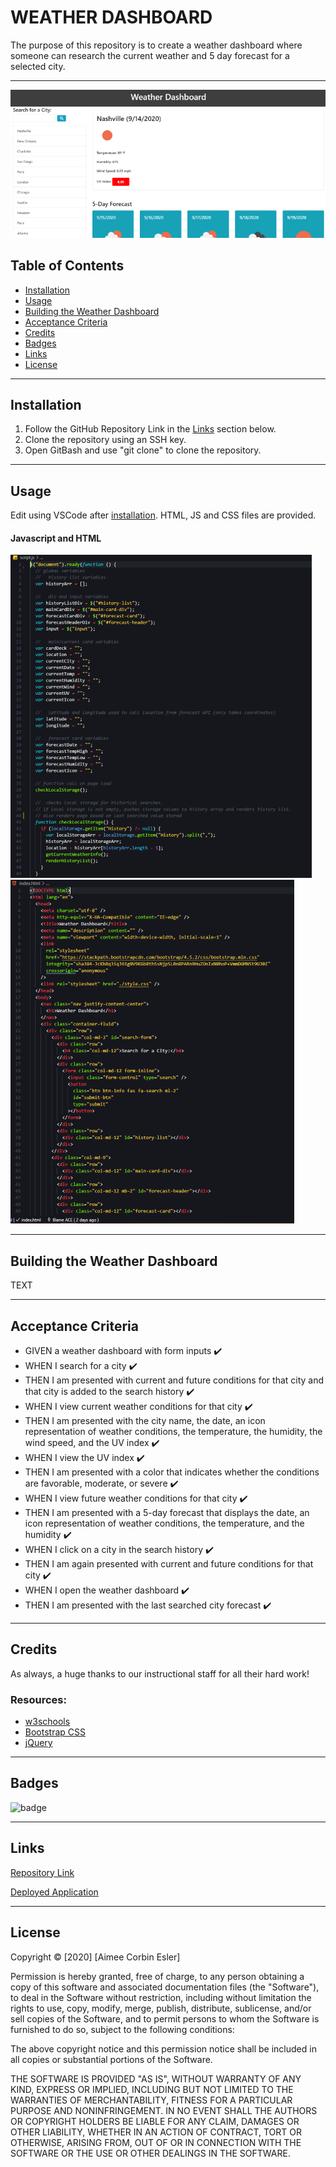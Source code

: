 # WEATHER DASHBOARD

The purpose of this repository is to create a weather dashboard where someone can research the current weather and 5 day forecast for a selected city.

-----

![WEATHER DASHBOARD](weather.PNG)

## Table of Contents
* [Installation](#installation)
* [Usage](#Usage)
* [Building the Weather Dashboard](#building-the-weather-dashboard)
* [Acceptance Criteria](#acceptance-criteria)
* [Credits](#credits)
* [Badges](#badges)
* [Links](#Links)
* [License](#license)

-----

## Installation
1. Follow the GitHub Repository Link in the [Links](#Links) section below.
1. Clone the repository using an SSH key.
1. Open GitBash and use "git clone" to clone the repository.

-----

## Usage
Edit using VSCode after [installation](#installation). HTML, JS and CSS files are provided.

#### Javascript and HTML

![JS](javascript.PNG)
![HTML](html.PNG)

-----

## Building the Weather Dashboard

TEXT

-----

## Acceptance Criteria
  
* GIVEN a weather dashboard with form inputs :heavy_check_mark:
* WHEN I search for a city :heavy_check_mark:
* THEN I am presented with current and future conditions for that city and that city is added to the search history :heavy_check_mark:
* WHEN I view current weather conditions for that city :heavy_check_mark:
* THEN I am presented with the city name, the date, an icon representation of weather conditions, the temperature, the humidity, the wind speed, and the UV index :heavy_check_mark:
* WHEN I view the UV index :heavy_check_mark:
* THEN I am presented with a color that indicates whether the conditions are favorable, moderate, or severe :heavy_check_mark:
* WHEN I view future weather conditions for that city :heavy_check_mark:
* THEN I am presented with a 5-day forecast that displays the date, an icon representation of weather conditions, the temperature, and the humidity :heavy_check_mark:
* WHEN I click on a city in the search history :heavy_check_mark:
* THEN I am again presented with current and future conditions for that city :heavy_check_mark:
* WHEN I open the weather dashboard :heavy_check_mark:
* THEN I am presented with the last searched city forecast :heavy_check_mark:

-----

## Credits
As always, a huge thanks to our instructional staff for all their hard work!

### Resources:

* [w3schools](https://www.w3schools.com)
* [Bootstrap CSS](https://getbootstrap.com/)
* [jQuery](https://jquery.com/)

-----

## Badges
![badge](https://img.shields.io/github/issues-raw/aimeecesler/weather-dashboard)

-----

## Links
[Repository Link](https://github.com/aimeecesler/weather-dashboard)

[Deployed Application](https://aimeecesler.github.io/weather-dashboard/)

-----

## License
Copyright &copy; [2020] [Aimee Corbin Esler]

Permission is hereby granted, free of charge, to any person obtaining a copy
of this software and associated documentation files (the "Software"), to deal
in the Software without restriction, including without limitation the rights
to use, copy, modify, merge, publish, distribute, sublicense, and/or sell
copies of the Software, and to permit persons to whom the Software is
furnished to do so, subject to the following conditions:

The above copyright notice and this permission notice shall be included in all
copies or substantial portions of the Software.

THE SOFTWARE IS PROVIDED "AS IS", WITHOUT WARRANTY OF ANY KIND, EXPRESS OR
IMPLIED, INCLUDING BUT NOT LIMITED TO THE WARRANTIES OF MERCHANTABILITY,
FITNESS FOR A PARTICULAR PURPOSE AND NONINFRINGEMENT. IN NO EVENT SHALL THE
AUTHORS OR COPYRIGHT HOLDERS BE LIABLE FOR ANY CLAIM, DAMAGES OR OTHER
LIABILITY, WHETHER IN AN ACTION OF CONTRACT, TORT OR OTHERWISE, ARISING FROM,
OUT OF OR IN CONNECTION WITH THE SOFTWARE OR THE USE OR OTHER DEALINGS IN THE
SOFTWARE.